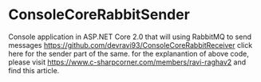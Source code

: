 # ConsoleCoreRabbitSender
Console application in ASP.NET Core 2.0 that will using RabbitMQ to send messages
https://github.com/devravi93/ConsoleCoreRabbitReceiver click here for the sender part of the same. for the explanantion of above code, please visit https://www.c-sharpcorner.com/members/ravi-raghav2 and find this article.
